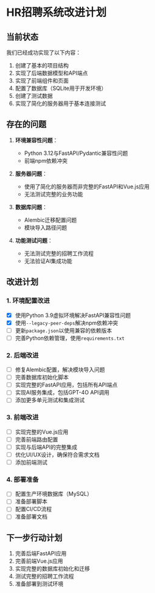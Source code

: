 # HR招聘系统改进计划

## 当前状态

我们已经成功实现了以下内容：
1. 创建了基本的项目结构
2. 实现了后端数据模型和API端点
3. 实现了前端组件和页面
4. 配置了数据库（SQLite用于开发环境）
5. 创建了测试数据
6. 实现了简化的服务器用于基本连接测试

## 存在的问题

1. **环境兼容性问题**：
   - Python 3.12与FastAPI/Pydantic兼容性问题
   - 前端npm依赖冲突

2. **服务器问题**：
   - 使用了简化的服务器而非完整的FastAPI和Vue.js应用
   - 无法测试完整的业务功能

3. **数据库问题**：
   - Alembic迁移配置问题
   - 模块导入路径问题

4. **功能测试问题**：
   - 无法测试完整的招聘工作流程
   - 无法验证AI集成功能

## 改进计划

### 1. 环境配置改进

- [x] 使用Python 3.9虚拟环境解决FastAPI兼容性问题
- [x] 使用`--legacy-peer-deps`解决npm依赖冲突
- [ ] 更新`package.json`以使用兼容的依赖版本
- [ ] 完善Python依赖管理，使用`requirements.txt`

### 2. 后端改进

- [ ] 修复Alembic配置，解决模块导入问题
- [ ] 完善数据库初始化脚本
- [ ] 实现完整的FastAPI应用，包括所有API端点
- [ ] 实现AI服务集成，包括GPT-4O API调用
- [ ] 添加更多单元测试和集成测试

### 3. 前端改进

- [ ] 实现完整的Vue.js应用
- [ ] 完善前端路由配置
- [ ] 实现与后端API的完整集成
- [ ] 优化UI/UX设计，确保符合需求文档
- [ ] 添加前端测试

### 4. 部署准备

- [ ] 配置生产环境数据库（MySQL）
- [ ] 准备部署脚本
- [ ] 配置CI/CD流程
- [ ] 准备部署文档

## 下一步行动计划

1. 完善后端FastAPI应用
2. 完善前端Vue.js应用
3. 实现完整的数据库初始化和迁移
4. 测试完整的招聘工作流程
5. 准备部署到测试环境
